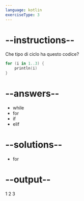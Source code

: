 ```yaml
---
language: kotlin
exerciseType: 3
---
```


# --instructions--

Che tipo di ciclo ha questo codice?
```kotlin
for (i in 1..3) {
    println(i)
}
```

# --answers--

- while
- for
- if
- elif

# --solutions--

- for

# --output--

1
2
3
